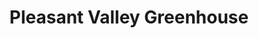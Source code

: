 ---
title: "Pleasant Valley Greenhouse"
url: /oakland/pleasant-valley-greenhouse/
shop: garden centre
---